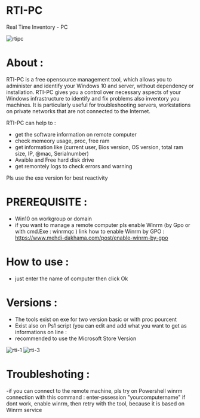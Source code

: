 # RTI-PC
Real Time Inventory - PC

![rtipc](https://user-images.githubusercontent.com/49924401/119489651-2fb58c00-bd5c-11eb-9d94-fa852aada862.gif)

# About :

RTI-PC is a free opensource management tool, which allows you to administer and identify your Windows 10 and server, without dependency or installation.
RTI-PC gives you a control over necessary aspects of your Windows infrastructure to identify and fix problems also inventory you machines. 
It is particularly useful for troubleshooting servers, workstations on private networks that are not connected to the Internet.

RTI-PC can help to :
- get the software information on remote computer
- check memeory usage, proc, free ram
- get information like (current user, Bios version, OS version, total ram size, IP, @mac, Serialnumber)
- Avaible and Free hard disk drive 
- get remontely logs to check errors and warning

Pls use the exe version for best reactivity

# PREREQUISITE :

* Win10 on workgroup or domain
* if you want to manage a remote computer pls enable Winrm (by Gpo or with cmd.Exe : winrmqc ) 
link how to enable Winrm by GPO : https://www.mehdi-dakhama.com/post/enable-winrm-by-gpo

# How to use :

- just enter the name of computer then click Ok

# Versions : 

- The tools exist on exe for two version basic or with proc pourcent
- Exist also on Ps1 script (you can edit and add what you want to get as informations on line : 
- recommended to use the Microsoft Store Version 

![rti-1](https://user-images.githubusercontent.com/49924401/119490542-3e507300-bd5d-11eb-9c0c-930c35e973e6.PNG)
![rti-3](https://user-images.githubusercontent.com/49924401/119490550-401a3680-bd5d-11eb-8ab9-e55e4821040b.PNG)


# Troubleshoting :

-if you can connect to the remote machine, pls try on Powershell winrm connection with this command : enter-pssession "yourcomputername" 
if dont work, enable winrm, then retry with the tool, because it is based on Winrm service

